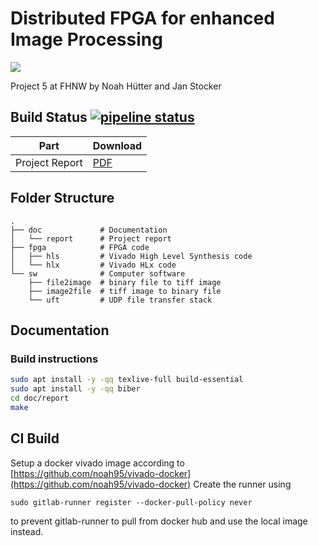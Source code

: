 # Distributed FPGA for enhanced Image Processing

![](https://i.imgur.com/2Qo1YLc.png "")

Project 5 at FHNW by Noah Hütter and Jan Stocker

## Build Status [![pipeline status](https://gitlab.fhnw.ch/noah.huetter/diip/badges/doc_noah/pipeline.svg)](https://gitlab.fhnw.ch/noah.huetter/diip/commits/doc_noah)

| Part          | Download     |
| ------------- |:-------------|
| Project Report| [PDF](https://gitlab.fhnw.ch/noah.huetter/diip/-/jobs/artifacts/doc_noah/raw/doc/report/p6_diip_huetter_stocker.pdf?job=doc) |


## Folder Structure
```
.
├── doc             # Documentation
│   └── report      # Project report
├── fpga            # FPGA code
│   ├── hls         # Vivado High Level Synthesis code
│   └── hlx         # Vivado HLx code
└── sw              # Computer software
    ├── file2image  # binary file to tiff image
    ├── image2file  # tiff image to binary file
    └── uft         # UDP file transfer stack
```


## Documentation

### Build instructions

```bash
sudo apt install -y -qq texlive-full build-essential
sudo apt install -y -qq biber
cd doc/report
make
```

## CI Build
Setup a docker vivado image according to [https://github.com/noah95/vivado-docker](https://github.com/noah95/vivado-docker)
Create the runner using
```
sudo gitlab-runner register --docker-pull-policy never
```
to prevent gitlab-runner to pull from docker hub and use the local image instead.
